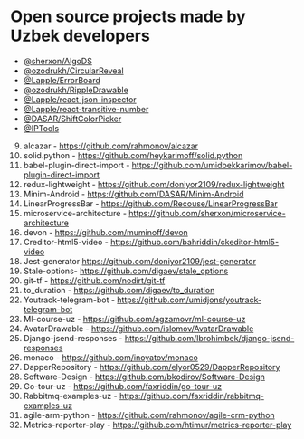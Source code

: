 # Open source projects made by Uzbek developers

* [@sherxon/AlgoDS](https://github.com/sherxon/AlgoDS)
* [@ozodrukh/CircularReveal](https://github.com/ozodrukh/CircularReveal)
* [@Lapple/ErrorBoard](https://github.com/Lapple/ErrorBoard)
* [@ozodrukh/RippleDrawable](https://github.com/ozodrukh/RippleDrawable)
* [@Lapple/react-json-inspector](https://github.com/Lapple/react-json-inspector)
* [@Lapple/react-transitive-number](https://github.com/Lapple/react-transitive-number)
* [@DASAR/ShiftColorPicker](https://github.com/DASAR/ShiftColorPicker)
* [@IPTools](https://github.com/S1lentium/IPTools)
9. alcazar - https://github.com/rahmonov/alcazar
10. solid.python - https://github.com/heykarimoff/solid.python
11. babel-plugin-direct-import - https://github.com/umidbekkarimov/babel-plugin-direct-import
12. redux-lightweight - https://github.com/doniyor2109/redux-lightweight
13. Minim-Android - https://github.com/DASAR/Minim-Android
14. LinearProgressBar - https://github.com/Recouse/LinearProgressBar
15. microservice-architecture - https://github.com/sherxon/microservice-architecture
16. devon - https://github.com/muminoff/devon
17. Creditor-html5-video - https://github.com/bahriddin/ckeditor-html5-video
18. Jest-generator https://github.com/doniyor2109/jest-generator
19. Stale-options- https://github.com/digaev/stale_options
20. git-tf - https://github.com/nodirt/git-tf
21. to_duration - https://github.com/digaev/to_duration
22. Youtrack-telegram-bot - https://github.com/umidjons/youtrack-telegram-bot
23. Ml-course-uz - https://github.com/agzamovr/ml-course-uz
24. AvatarDrawable - https://github.com/islomov/AvatarDrawable
25. Django-jsend-responses - https://github.com/Ibrohimbek/django-jsend-responses
26. monaco - https://github.com/inoyatov/monaco
27. DapperRepository - https://github.com/elyor0529/DapperRepository
28. Software-Design - https://github.com/bkodirov/Software-Design
29. Go-tour-uz - https://github.com/faxriddin/go-tour-uz
30. Rabbitmq-examples-uz - https://github.com/faxriddin/rabbitmq-examples-uz
31. agile-arm-python - https://github.com/rahmonov/agile-crm-python
32. Metrics-reporter-play - https://github.com/htimur/metrics-reporter-play
